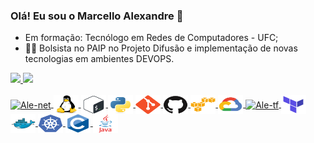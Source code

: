 ### Olá! Eu sou o Marcello Alexandre 👋
- Em formação: Tecnólogo em Redes de Computadores - UFC; 
- 👨‍💻 Bolsista no PAIP no Projeto Difusão e implementação de novas tecnologias em ambientes DEVOPS.


<div>
  <a href="https://github.com/marcelloale">
  <img height="180em" src="https://github-readme-stats.vercel.app/api?username=marcelloale&show_icons=true&theme=dark&include_all_commits=true&count_private=true"/>
  <img height="180em" src="https://github-readme-stats.vercel.app/api/top-langs/?username=marcelloale&layout=compact&langs_count=7&theme=dark"/>
</div>

<div style="display: inline_block"><br>
  <img align="center" alt="Ale-net" height="30" width="40" src="https://img.icons8.com/nolan/344/thin-client.png">
  <img align="center" alt="Ale-tux" height="30" width="40" src="https://raw.githubusercontent.com/devicons/devicon/master/icons/linux/linux-original.svg">
  <img align="center" alt="Ale-bash" height="30" width="40" src="https://raw.githubusercontent.com/devicons/devicon/master/icons/bash/bash-original.svg">
  <img align="center" alt="Ale-python" height="30" width="40" src="https://raw.githubusercontent.com/devicons/devicon/master/icons/python/python-original.svg">
  <img align="center" alt="Ale-git" height="30" width="40" src="https://raw.githubusercontent.com/devicons/devicon/master/icons/git/git-original.svg">
  <img align="center" alt="Ale-gitHub" height="30" width="40" src="https://github.com/devicons/devicon/blob/master/icons/github/github-original.svg">
  <img align="center" alt="Ale-aws" height="30" width="40" src="https://github.com/devicons/devicon/blob/master/icons/amazonwebservices/amazonwebservices-original.svg">
  <img align="center" alt="Ale-gcp" height="30" width="40" src="https://raw.githubusercontent.com/devicons/devicon/master/icons/googlecloud/googlecloud-original.svg">
  <img align="center" alt="Ale-tf" height="30" width="40" src="https://upload.wikimedia.org/wikipedia/commons/thumb/5/5a/Official_YAML_Logo.svg/512px-Official_YAML_Logo.svg.png?20220206165621">
  <img align="center" alt="Ale-tf" height="30" width="40" src="https://github.com/devicons/devicon/blob/master/icons/terraform/terraform-original.svg">
  <img align="center" alt="Ale-docker" height="30" width="40" src="https://github.com/devicons/devicon/blob/master/icons/docker/docker-original.svg">
  <img align="center" alt="Ale-k8s" height="30" width="40" src="https://github.com/devicons/devicon/blob/master/icons/kubernetes/kubernetes-plain.svg">
  <img align="center" alt="Ale-c" height="30" width="40" src="https://raw.githubusercontent.com/devicons/devicon/master/icons/c/c-original.svg">
  <img align="center" alt="Ale-java" height="30" width="40" src="https://github.com/devicons/devicon/blob/master/icons/java/java-original-wordmark.svg">
  
</div>


<!--
**marcelloale/marcelloale** is a ✨ _special_ ✨ repository because its `README.md` (this file) appears on your GitHub profile.

Here are some ideas to get you started:

- 🔭 I’m currently working on ...
- 🌱 I’m currently learning ...
- 👯 I’m looking to collaborate on ...
- 🤔 I’m looking for help with ...
- 💬 Ask me about ...
- 📫 How to reach me: ...
- 😄 Pronouns: ...
- ⚡ Fun fact: ...
-->
